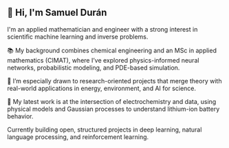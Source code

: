 ## 👋 Hi, I'm Samuel Durán

I'm an applied mathematician and engineer with a strong interest in scientific machine learning and inverse problems.

📚 My background combines chemical engineering and an MSc in applied mathematics (CIMAT), where I’ve explored physics-informed neural networks, probabilistic modeling, and PDE-based simulation. 

🧠 I’m especially drawn to research-oriented projects that merge theory with real-world applications in energy, environment, and AI for science.

🔋 My latest work is at the intersection of electrochemistry and data, using physical models and Gaussian processes to understand lithium-ion battery behavior.   


Currently building open, structured projects in deep learning, natural language processing, and reinforcement learning.
